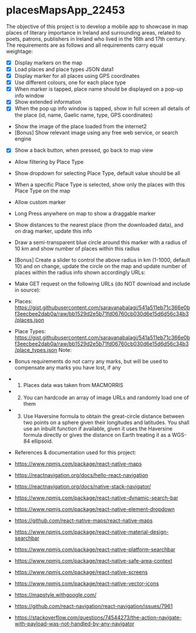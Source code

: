 # placesMapsApp_22453

The objective of this project is to develop a mobile app to showcase in map places of literary importance in Ireland and surrounding areas, related to poets, patrons, publishers in Ireland who lived in the 16th and 17th century. The requirements are as follows and all requirements carry equal weightage:

- [x] Display markers on the map 
- [x] Load places and place types JSON data1   
- [x] Display marker for all places using GPS coordinates   
- [x] Use different colours, one for each place type  
- [x] When marker is tapped, place name should be displayed on a pop-up info window 
- [x] Show extended information 
- [x] When the pop up info window is tapped, show in full screen all details of the place (id, name, Gaelic name, type, GPS coordinates)
- Show the image of the place loaded from the internet2
- [Bonus] Show relevant image using any free web service, or search engine
- [x] Show a back button, when pressed, go back to map view
- Allow filtering by Place Type
- Show dropdown for selecting Place Type, default value should be all
- When a specific Place Type is selected, show only the places with this Place Type on the map
- Allow custom marker
- Long Press anywhere on map to show a draggable marker 
- Show distances to the nearest place (from the downloaded data), and on drag marker, update this info
- Draw a semi-transparent blue circle around this marker with a radius of 10 km and show number of places within this radius
- [Bonus] Create a slider to control the above radius in km (1-1000, default 10) and on change, update the circle on the map and update number of places within the radius info shown accordingly
URLs:

- Make GET request on the following URLs (do NOT download and include in source):

- Places: https://gist.githubusercontent.com/saravanabalagi/541a511eb71c366e0bf3eecbee2dab0a/raw/bb1529d2e5b71fd06760cb030d6e15d6d56c34b3/places.json
- Place Types: https://gist.githubusercontent.com/saravanabalagi/541a511eb71c366e0bf3eecbee2dab0a/raw/bb1529d2e5b71fd06760cb030d6e15d6d56c34b3/place_types.json
Note:

- Bonus requirements do not carry any marks, but will be used to compensate any marks you have lost, if any

- 1. Places data was taken from MACMORRIS

- 2. You can hardcode an array of image URLs and randomly load one of them

- 3. Use Haversine formula to obtain the great-circle distance between two points on a sphere given their longitudes and latitudes. You shall use an inbuilt function if available, given it uses the Haversine formula directly or gives the distance on Earth treating it as a WGS-84 ellipsoid.


- References & documentation used for this project:
- https://www.npmjs.com/package/react-native-maps
- https://reactnavigation.org/docs/hello-react-navigation
- https://reactnavigation.org/docs/native-stack-navigator/
- https://www.npmjs.com/package/react-native-dynamic-search-bar
- https://www.npmjs.com/package/react-native-element-dropdown
- https://github.com/react-native-maps/react-native-maps
- https://www.npmjs.com/package/react-native-material-design-searchbar
- https://www.npmjs.com/package/react-native-platform-searchbar
- https://www.npmjs.com/package/react-native-safe-area-context
- https://www.npmjs.com/package/react-native-screens
- https://www.npmjs.com/package/react-native-vector-icons
- https://mapstyle.withgoogle.com/
- https://github.com/react-navigation/react-navigation/issues/7961
- https://stackoverflow.com/questions/74544273/the-action-navigate-with-payload-was-not-handled-by-any-navigator
